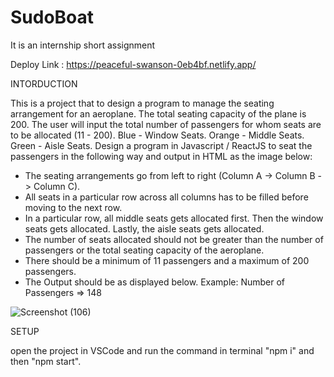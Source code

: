 # SudoBoat
It is an internship short assignment

Deploy Link : https://peaceful-swanson-0eb4bf.netlify.app/

INTORDUCTION

This is a project that to design a program to manage the seating arrangement for an aeroplane. The total seating capacity of the plane is 200. The user will input the total number of passengers for whom seats are to be allocated (11 - 200).
 Blue - Window Seats.
 Orange - Middle Seats.
 Green - Aisle Seats.
 Design a program in Javascript / ReactJS to seat the passengers in the following way and output in HTML as the image below:
 * The seating arrangements go from left to right (Column A -> Column B -> Column C).
 * All seats in a particular row across all columns has to be filled before moving to the next row.
 * In a particular row, all middle seats gets allocated first. Then the window seats gets allocated. Lastly, the aisle seats gets allocated.
 * The number of seats allocated should not be greater than the number of passengers or the total seating capacity of the aeroplane.
 * There should be a minimum of 11 passengers and a maximum of 200 passengers.
 * The Output should be as displayed below.
Example: Number of Passengers => 148
 
 
![Screenshot (106)](https://user-images.githubusercontent.com/65807810/149628983-e62b34e1-d7f0-42ff-880b-f4bae91349d4.png)



SETUP

open the project in VSCode and run the command in terminal "npm i" and then "npm start".
